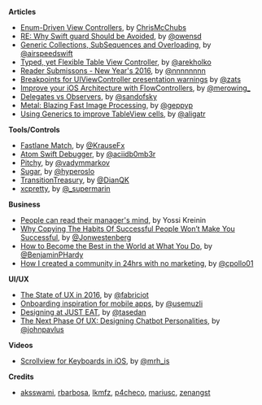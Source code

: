 **Articles**

* [Enum-Driven View Controllers](http://www.splinter.com.au/2016/01/03/enum-driven-viewcontrollers/), by [ChrisMcChubs](https://twitter.com/ChrisMcChubs)
* [RE: Why Swift guard Should be Avoided](http://owensd.io/2016/01/04/re-why-swift-should-be-avoided.html), by [@owensd](https://twitter.com/owensd)
* [Generic Collections, SubSequences and Overloading](http://airspeedvelocity.net/2016/01/03/generic-collections-subsequences-and-overloading/), by [@airspeedswift](https://twitter.com/airspeedswift)
* [Typed, yet Flexible Table View Controller](http://holko.pl/2016/01/05/typed-table-view-controller/), by [@arekholko](https://twitter.com/arekholko)
* [Reader Submissons - New Year's 2016](http://nshipster.com/new-years-2016/), by [@nnnnnnnn](https://twitter.com/nnnnnnnn)
* [Breakpoints for UIViewController presentation warnings](http://try.zats.io/breakpoints-for-uiviewcontroller-presentation-warnings/) by [@zats](https://twitter.com/zats)
* [Improve your iOS Architecture with FlowControllers](http://merowing.info/2016/01/improve-your-ios-architecture-with-flowcontrollers/), by [@merowing\_](https://twitter.com/merowing\_)
* [Delegates vs Observers](https://sandofsky.com/blog/delegates-vs-observers.html), by [@sandofsky](https://twitter.com/sandofsky)
* [Metal: Blazing Fast Image Processing](https://www.invasivecode.com/weblog/metal-image-processing), by [@geppyp](https://twitter.com/geppyp)
* [Using Generics to improve TableView cells](http://alisoftware.github.io/swift/generics/2016/01/06/generic-tableviewcells/), by [@aligatr](https://twitter.com/aligatr)


**Tools/Controls**

* [Fastlane Match](https://github.com/fastlane/match), by [@KrauseFx](https://twitter.com/KrauseFx)
* [Atom Swift Debugger](https://atom.io/packages/swift-debugger), by [@aciidb0mb3r](https://twitter.com/aciidb0mb3r)
* [Pitchy](https://github.com/vadymmarkov/Pitchy), by [@vadymmarkov](https://twitter.com/vadymmarkov)
* [Sugar](https://github.com/hyperoslo/Sugar), by [@hyperoslo](https://twitter.com/hyperoslo)
* [TransitionTreasury](https://github.com/DianQK/TransitionTreasury), by [@DianQK](https://github.com/DianQK)
* [xcpretty](https://github.com/supermarin/xcpretty), by [@_supermarin](https://twitter.com/_supermarin)

**Business**

* [People can read their manager's mind](http://yosefk.com/blog/people-can-read-their-managers-mind.html), by Yossi Kreinin
* [Why Copying The Habits Of Successful People Won’t Make You Successful](https://medium.com/life-learning/why-copying-the-habits-of-successful-people-won-t-make-you-successful-5ebcd6602073#.iwnngofp1), by [@Jonwestenberg](https://twitter.com/Jonwestenberg) 
* [How to Become the Best in the World at What You Do](https://medium.com/life-learning/how-to-become-the-best-in-the-world-at-what-you-do-fd88a7bce59#.cmn1rj3av), by [@BenjaminPHardy](https://twitter.com/BenjaminPHardy)
* [How I created a community in 24hrs with no marketing](https://medium.com/swlh/how-i-created-a-community-in-24hrs-with-no-marketing-14372892bf66#.e4ahe9w5z), by [@cpollo01](https://twitter.com/cpollo01)

**UI/UX**

* [The State of UX in 2016](https://medium.com/user-experience-design-1/the-state-of-ux-in-2016-4a87799647d8#.wfio0j48l), by [@fabriciot](https://twitter.com/fabriciot) 
* [Onboarding inspiration for mobile apps](https://medium.com/muzli-design-inspiration/onboarding-inspiration-for-mobile-apps-a5fd41e40542#.homuiuwlx), by [@usemuzli](https://twitter.com/usemuzli)
* [Designing at JUST EAT](http://tech.just-eat.com/2016/01/07/designing-at-just-eat/), by [@tasedan](https://twitter.com/tasedan)
* [The Next Phase Of UX: Designing Chatbot Personalities](http://www.fastcodesign.com/3054934/the-next-phase-of-ux-designing-chatbot-personalities), by [@johnpavlus](https://twitter.com/johnpavlus)

**Videos**

* [Scrollview for Keyboards in iOS](https://realm.io/news/tmi-scrollview-for-keyboards/), by [@mrh_is](https://twitter.com/mrh_is)

**Credits**

* [aksswami](https://github.com/aksswami), [rbarbosa](https://github.com/rbarbosa), [lkmfz](https://github.com/lkmfz), [p4checo](https://github.com/p4checo), [mariusc](https://github.com/mariusc), [zenangst](https://github.com/zenangst)
